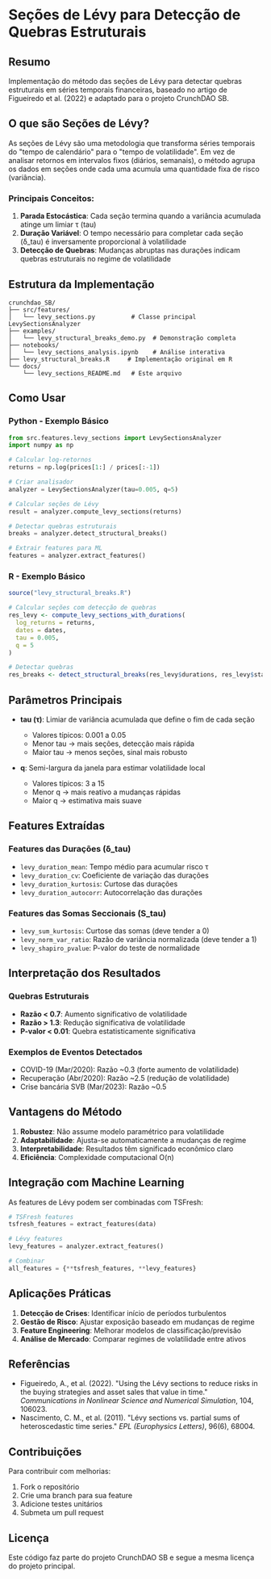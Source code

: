 # Seções de Lévy para Detecção de Quebras Estruturais

## Resumo

Implementação do método das seções de Lévy para detectar quebras estruturais em séries temporais financeiras, baseado no artigo de Figueiredo et al. (2022) e adaptado para o projeto CrunchDAO SB.

## O que são Seções de Lévy?

As seções de Lévy são uma metodologia que transforma séries temporais do "tempo de calendário" para o "tempo de volatilidade". Em vez de analisar retornos em intervalos fixos (diários, semanais), o método agrupa os dados em seções onde cada uma acumula uma quantidade fixa de risco (variância).

### Principais Conceitos:

1. **Parada Estocástica**: Cada seção termina quando a variância acumulada atinge um limiar τ (tau)
2. **Duração Variável**: O tempo necessário para completar cada seção (δ_tau) é inversamente proporcional à volatilidade
3. **Detecção de Quebras**: Mudanças abruptas nas durações indicam quebras estruturais no regime de volatilidade

## Estrutura da Implementação

```
crunchdao_SB/
├── src/features/
│   └── levy_sections.py          # Classe principal LevySectionsAnalyzer
├── examples/
│   └── levy_structural_breaks_demo.py  # Demonstração completa
├── notebooks/
│   └── levy_sections_analysis.ipynb    # Análise interativa
├── levy_structural_breaks.R     # Implementação original em R
└── docs/
    └── levy_sections_README.md   # Este arquivo
```

## Como Usar

### Python - Exemplo Básico

```python
from src.features.levy_sections import LevySectionsAnalyzer
import numpy as np

# Calcular log-retornos
returns = np.log(prices[1:] / prices[:-1])

# Criar analisador
analyzer = LevySectionsAnalyzer(tau=0.005, q=5)

# Calcular seções de Lévy
result = analyzer.compute_levy_sections(returns)

# Detectar quebras estruturais
breaks = analyzer.detect_structural_breaks()

# Extrair features para ML
features = analyzer.extract_features()
```

### R - Exemplo Básico

```r
source("levy_structural_breaks.R")

# Calcular seções com detecção de quebras
res_levy <- compute_levy_sections_with_durations(
  log_returns = returns,
  dates = dates,
  tau = 0.005,
  q = 5
)

# Detectar quebras
res_breaks <- detect_structural_breaks(res_levy$durations, res_levy$start_dates)
```

## Parâmetros Principais

- **tau (τ)**: Limiar de variância acumulada que define o fim de cada seção
  - Valores típicos: 0.001 a 0.05
  - Menor tau → mais seções, detecção mais rápida
  - Maior tau → menos seções, sinal mais robusto

- **q**: Semi-largura da janela para estimar volatilidade local
  - Valores típicos: 3 a 15
  - Menor q → mais reativo a mudanças rápidas
  - Maior q → estimativa mais suave

## Features Extraídas

### Features das Durações (δ_tau)
- `levy_duration_mean`: Tempo médio para acumular risco τ
- `levy_duration_cv`: Coeficiente de variação das durações
- `levy_duration_kurtosis`: Curtose das durações
- `levy_duration_autocorr`: Autocorrelação das durações

### Features das Somas Seccionais (S_tau)
- `levy_sum_kurtosis`: Curtose das somas (deve tender a 0)
- `levy_norm_var_ratio`: Razão de variância normalizada (deve tender a 1)
- `levy_shapiro_pvalue`: P-valor do teste de normalidade

## Interpretação dos Resultados

### Quebras Estruturais
- **Razão < 0.7**: Aumento significativo de volatilidade
- **Razão > 1.3**: Redução significativa de volatilidade
- **P-valor < 0.01**: Quebra estatisticamente significativa

### Exemplos de Eventos Detectados
- COVID-19 (Mar/2020): Razão ~0.3 (forte aumento de volatilidade)
- Recuperação (Abr/2020): Razão ~2.5 (redução de volatilidade)
- Crise bancária SVB (Mar/2023): Razão ~0.5

## Vantagens do Método

1. **Robustez**: Não assume modelo paramétrico para volatilidade
2. **Adaptabilidade**: Ajusta-se automaticamente a mudanças de regime
3. **Interpretabilidade**: Resultados têm significado econômico claro
4. **Eficiência**: Complexidade computacional O(n)

## Integração com Machine Learning

As features de Lévy podem ser combinadas com TSFresh:

```python
# TSFresh features
tsfresh_features = extract_features(data)

# Lévy features  
levy_features = analyzer.extract_features()

# Combinar
all_features = {**tsfresh_features, **levy_features}
```

## Aplicações Práticas

1. **Detecção de Crises**: Identificar início de períodos turbulentos
2. **Gestão de Risco**: Ajustar exposição baseado em mudanças de regime
3. **Feature Engineering**: Melhorar modelos de classificação/previsão
4. **Análise de Mercado**: Comparar regimes de volatilidade entre ativos

## Referências

- Figueiredo, A., et al. (2022). "Using the Lévy sections to reduce risks in the buying strategies and asset sales that value in time." *Communications in Nonlinear Science and Numerical Simulation*, 104, 106023.
- Nascimento, C. M., et al. (2011). "Lévy sections vs. partial sums of heteroscedastic time series." *EPL (Europhysics Letters)*, 96(6), 68004.

## Contribuições

Para contribuir com melhorias:
1. Fork o repositório
2. Crie uma branch para sua feature
3. Adicione testes unitários
4. Submeta um pull request

## Licença

Este código faz parte do projeto CrunchDAO SB e segue a mesma licença do projeto principal.